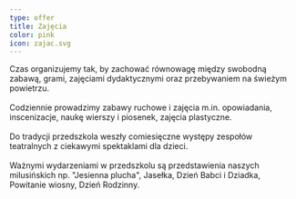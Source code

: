 ```yaml
---
type: offer
title: Zajęcia
color: pink
icon: zajac.svg
---
```


Czas organizujemy tak, by zachować równowagę między swobodną zabawą, grami, zajęciami dydaktycznymi oraz przebywaniem na świeżym powietrzu.\
\
Codziennie prowadzimy zabawy ruchowe i zajęcia m.in. opowiadania, inscenizacje, naukę wierszy i piosenek, zajęcia plastyczne. \
\
Do tradycji przedszkola weszły comiesięczne występy zespołów teatralnych z ciekawymi spektaklami dla dzieci. \
\
Ważnymi wydarzeniami w przedszkolu są przedstawienia naszych milusińskich np. "Jesienna plucha", Jasełka, Dzień Babci i Dziadka, Powitanie wiosny, Dzień Rodzinny.
